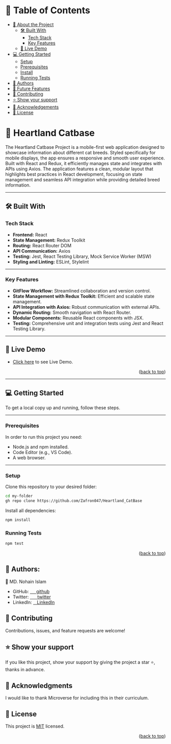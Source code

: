 <a name="readme-top"></a>

<!-- TABLE OF CONTENTS -->

# 📗 Table of Contents

- [📖 About the Project](#about-project)
  - [🛠 Built With](#built-with)
    - [Tech Stack](#tech-stack)
    - [Key Features](#key-features)
  - [🚀 Live Demo](#live-demo)
- [💻 Getting Started](#getting-started)
  - [Setup](#setup)
  - [Prerequisites](#prerequisites)
  - [Install](#install)
  - [Running Tests](#running-tests)
- [👥 Authors](#authors)
- [🔭 Future Features](#future-features)
- [🤝 Contributing](#contributing)
- [⭐️ Show your support](#support)
- [🙏 Acknowledgements](#acknowledgements)
- [📝 License](#license)

<!-- PROJECT DESCRIPTION -->

# 📖 Heartland Catbase <a name="about-project"></a>

The Heartland Catbase Project is a mobile-first web application designed to showcase information about different cat breeds. Styled specifically for mobile displays, the app ensures a responsive and smooth user experience. Built with React and Redux, it efficiently manages state and integrates with APIs using Axios. The application features a clean, modular layout that highlights best practices in React development, focusing on state management and seamless API integration while providing detailed breed information.

---

## 🛠 Built With <a name="built-with"></a>

### Tech Stack <a name="tech-stack"></a>

- **Frontend:** React
- **State Management:** Redux Toolkit
- **Routing:** React Router DOM
- **API Communication:** Axios
- **Testing:** Jest, React Testing Library, Mock Service Worker (MSW)
- **Styling and Linting:** ESLint, Stylelint

---

### Key Features <a name="key-features"></a>

- **GitFlow Workflow:** Streamlined collaboration and version control.
- **State Management with Redux Toolkit:** Efficient and scalable state management.
- **API Integration with Axios:** Robust communication with external APIs.
- **Dynamic Routing:** Smooth navigation with React Router.
- **Modular Components:** Reusable React components with JSX.
- **Testing:** Comprehensive unit and integration tests using Jest and React Testing Library.

---

## 🚀 Live Demo <a name="live-demo"></a>

- [Click here](https://heartland-humane-cat-adoption.onrender.com/) to see Live Demo.

<p align="right">(<a href="#readme-top">back to top</a>)</p>

---

## 💻 Getting Started <a name="getting-started"></a>

To get a local copy up and running, follow these steps.

---

### Prerequisites

In order to run this project you need:

- Node.js and npm installed.
- Code Editor (e.g., VS Code).
- A web browser.

---

### Setup <a name="setup"></a>

Clone this repository to your desired folder:

```bash
cd my-folder
gh repo clone https://github.com/Zafron047/Heartland_CatBase
```

Install all dependencies:  <a name="install"></a>
```bash
npm install
```
### Running Tests <a name="running-tests"></a>
```bash
npm test
```

<p align="right">(<a href="#readme-top">back to top</a>)</p>
<!-- AUTHORS -->

## 👥 Authors: <a name="authors"></a>

👤 MD. Nohain Islam
- GitHub: [&nbsp; &nbsp; &nbsp;github](https://github.com/Zafron047)
- Twitter: [&nbsp; &nbsp; &nbsp; twitter](https://twitter.com/NohainZ)
- LinkedIn: [&nbsp; &nbsp;LinkedIn](https://www.linkedin.com/in/nohain-islam/)

<!-- CONTRIBUTING -->

## 🤝 Contributing <a name="contributing"></a>

Contributions, issues, and feature requests are welcome!

<!-- SUPPORT -->

## ⭐️ Show your support <a name="support"></a>

If you like this project, show your support by giving the project a star ⭐️, thanks in advance.

<!-- ACKNOWLEDGEMENTS -->

## 🙏 Acknowledgments <a name="acknowledgements"></a>

I would like to thank Microverse for including this in their curriculum.

## 📝 License <a name="license"></a>

This project is [MIT](./LICENSE) licensed.
<p align="right">(<a href="#readme-top">back to top</a>)</p>